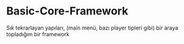 # Basic-Core-Framework
Sık tekrarlayan yapıları, (main menü, bazı player tipleri gibi) bir araya topladığım bir framework
